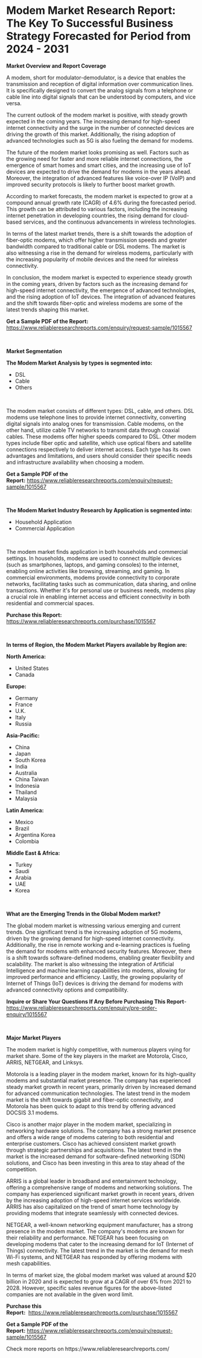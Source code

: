 <p><h1>Modem Market Research Report: The Key To Successful Business Strategy Forecasted for Period from 2024 - 2031</h1></p><p><strong>Market Overview and Report Coverage</strong></p>
<p><p>A modem, short for modulator-demodulator, is a device that enables the transmission and reception of digital information over communication lines. It is specifically designed to convert the analog signals from a telephone or cable line into digital signals that can be understood by computers, and vice versa.</p><p>The current outlook of the modem market is positive, with steady growth expected in the coming years. The increasing demand for high-speed internet connectivity and the surge in the number of connected devices are driving the growth of this market. Additionally, the rising adoption of advanced technologies such as 5G is also fueling the demand for modems.</p><p>The future of the modem market looks promising as well. Factors such as the growing need for faster and more reliable internet connections, the emergence of smart homes and smart cities, and the increasing use of IoT devices are expected to drive the demand for modems in the years ahead. Moreover, the integration of advanced features like voice-over IP (VoIP) and improved security protocols is likely to further boost market growth.</p><p>According to market forecasts, the modem market is expected to grow at a compound annual growth rate (CAGR) of 4.6% during the forecasted period. This growth can be attributed to various factors, including the increasing internet penetration in developing countries, the rising demand for cloud-based services, and the continuous advancements in wireless technologies.</p><p>In terms of the latest market trends, there is a shift towards the adoption of fiber-optic modems, which offer higher transmission speeds and greater bandwidth compared to traditional cable or DSL modems. The market is also witnessing a rise in the demand for wireless modems, particularly with the increasing popularity of mobile devices and the need for wireless connectivity.</p><p>In conclusion, the modem market is expected to experience steady growth in the coming years, driven by factors such as the increasing demand for high-speed internet connectivity, the emergence of advanced technologies, and the rising adoption of IoT devices. The integration of advanced features and the shift towards fiber-optic and wireless modems are some of the latest trends shaping this market.</p></p>
<p><strong>Get a Sample PDF of the Report:</strong> <a href="https://www.reliableresearchreports.com/enquiry/request-sample/1015567">https://www.reliableresearchreports.com/enquiry/request-sample/1015567</a></p>
<p>&nbsp;</p>
<p><strong>Market Segmentation</strong></p>
<p><strong>The Modem Market Analysis by types is segmented into:</strong></p>
<p><ul><li>DSL</li><li>Cable</li><li>Others</li></ul></p>
<p>&nbsp;</p>
<p><p>The modem market consists of different types: DSL, cable, and others. DSL modems use telephone lines to provide internet connectivity, converting digital signals into analog ones for transmission. Cable modems, on the other hand, utilize cable TV networks to transmit data through coaxial cables. These modems offer higher speeds compared to DSL. Other modem types include fiber optic and satellite, which use optical fibers and satellite connections respectively to deliver internet access. Each type has its own advantages and limitations, and users should consider their specific needs and infrastructure availability when choosing a modem.</p></p>
<p><strong>Get a Sample PDF of the Report:</strong>&nbsp;<a href="https://www.reliableresearchreports.com/enquiry/request-sample/1015567">https://www.reliableresearchreports.com/enquiry/request-sample/1015567</a></p>
<p>&nbsp;</p>
<p><strong>The Modem Market Industry Research by Application is segmented into:</strong></p>
<p><ul><li>Household Application</li><li>Commercial Application</li></ul></p>
<p>&nbsp;</p>
<p><p>The modem market finds application in both households and commercial settings. In households, modems are used to connect multiple devices (such as smartphones, laptops, and gaming consoles) to the internet, enabling online activities like browsing, streaming, and gaming. In commercial environments, modems provide connectivity to corporate networks, facilitating tasks such as communication, data sharing, and online transactions. Whether it's for personal use or business needs, modems play a crucial role in enabling internet access and efficient connectivity in both residential and commercial spaces.</p></p>
<p><strong>Purchase this Report:</strong>&nbsp; <a href="https://www.reliableresearchreports.com/purchase/1015567">https://www.reliableresearchreports.com/purchase/1015567</a></p>
<p>&nbsp;</p>
<p><strong>In terms of Region, the Modem Market Players available by Region are:</strong></p>
<p>
    <p> <strong> North America: </strong>
        <ul>
            <li>United States</li>
            <li>Canada</li>
        </ul>
        </p> 
    <p> <strong> Europe: </strong>
        <ul>
            <li>Germany</li>
            <li>France</li>
            <li>U.K.</li>
            <li>Italy</li>
            <li>Russia</li>
        </ul>
        </p> 
    <p> <strong> Asia-Pacific: </strong>
        <ul>
            <li>China</li>
            <li>Japan</li>
            <li>South Korea</li>
            <li>India</li>
            <li>Australia</li>
            <li>China Taiwan</li>
            <li>Indonesia</li>
            <li>Thailand</li>
            <li>Malaysia</li>
        </ul>
        </p> 
    <p> <strong> Latin America: </strong>
        <ul>
            <li>Mexico</li>
            <li>Brazil</li>
            <li>Argentina Korea</li>
            <li>Colombia</li>
        </ul>
        </p> 
    <p> <strong> Middle East & Africa: </strong>
        <ul>
            <li>Turkey</li>
            <li>Saudi</li>
            <li>Arabia</li>
            <li>UAE</li>
            <li>Korea</li>
        </ul>
    </p>
    </p>
<p>&nbsp;</p>
<p><strong>What are the Emerging Trends in the Global Modem market?</strong></p>
<p><p>The global modem market is witnessing various emerging and current trends. One significant trend is the increasing adoption of 5G modems, driven by the growing demand for high-speed internet connectivity. Additionally, the rise in remote working and e-learning practices is fueling the demand for modems with enhanced security features. Moreover, there is a shift towards software-defined modems, enabling greater flexibility and scalability. The market is also witnessing the integration of Artificial Intelligence and machine learning capabilities into modems, allowing for improved performance and efficiency. Lastly, the growing popularity of Internet of Things (IoT) devices is driving the demand for modems with advanced connectivity options and compatibility.</p></p>
<p><strong>Inquire or Share Your Questions If Any Before Purchasing This Report</strong>- <a href="https://www.reliableresearchreports.com/enquiry/pre-order-enquiry/1015567">https://www.reliableresearchreports.com/enquiry/pre-order-enquiry/1015567</a></p>
<p>&nbsp;</p>
<p><strong>Major Market Players</strong></p>
<p><p>The modem market is highly competitive, with numerous players vying for market share. Some of the key players in the market are Motorola, Cisco, ARRIS, NETGEAR, and Linksys.</p><p>Motorola is a leading player in the modem market, known for its high-quality modems and substantial market presence. The company has experienced steady market growth in recent years, primarily driven by increased demand for advanced communication technologies. The latest trend in the modem market is the shift towards gigabit and fiber-optic connectivity, and Motorola has been quick to adapt to this trend by offering advanced DOCSIS 3.1 modems.</p><p>Cisco is another major player in the modem market, specializing in networking hardware solutions. The company has a strong market presence and offers a wide range of modems catering to both residential and enterprise customers. Cisco has achieved consistent market growth through strategic partnerships and acquisitions. The latest trend in the market is the increased demand for software-defined networking (SDN) solutions, and Cisco has been investing in this area to stay ahead of the competition.</p><p>ARRIS is a global leader in broadband and entertainment technology, offering a comprehensive range of modems and networking solutions. The company has experienced significant market growth in recent years, driven by the increasing adoption of high-speed internet services worldwide. ARRIS has also capitalized on the trend of smart home technology by providing modems that integrate seamlessly with connected devices.</p><p>NETGEAR, a well-known networking equipment manufacturer, has a strong presence in the modem market. The company's modems are known for their reliability and performance. NETGEAR has been focusing on developing modems that cater to the increasing demand for IoT (Internet of Things) connectivity. The latest trend in the market is the demand for mesh Wi-Fi systems, and NETGEAR has responded by offering modems with mesh capabilities.</p><p>In terms of market size, the global modem market was valued at around $20 billion in 2020 and is expected to grow at a CAGR of over 6% from 2021 to 2028. However, specific sales revenue figures for the above-listed companies are not available in the given word limit.</p></p>
<p><strong>Purchase this Report:</strong>&nbsp;&nbsp;<a href="https://www.reliableresearchreports.com/purchase/1015567">https://www.reliableresearchreports.com/purchase/1015567</a></p>
<p></p>
<p><strong>Get a Sample PDF of the Report:</strong>&nbsp;<a href="https://www.reliableresearchreports.com/enquiry/request-sample/1015567">https://www.reliableresearchreports.com/enquiry/request-sample/1015567</a></p>
<p>Check more reports on https://www.reliableresearchreports.com/</p>
